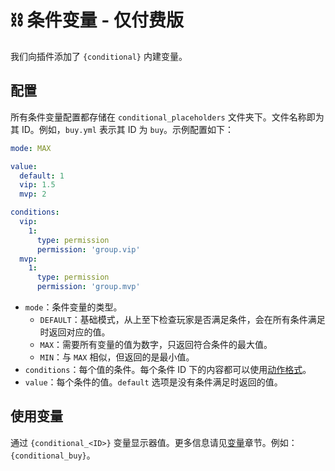 # ⛓️ 条件变量 - 仅付费版

我们向插件添加了 `{conditional}` 内建变量。

## 配置

所有条件变量配置都存储在 `conditional_placeholders` 文件夹下。文件名称即为其 ID。例如，`buy.yml` 表示其 ID 为 `buy`。示例配置如下：

``` YAML
mode: MAX

value:
  default: 1
  vip: 1.5
  mvp: 2

conditions:
  vip:
    1:
      type: permission
      permission: 'group.vip'
  mvp:
    1:
      type: permission
      permission: 'group.mvp'
```

* `mode`：条件变量的类型。
  * `DEFAULT`：基础模式，从上至下检查玩家是否满足条件，会在所有条件满足时返回对应的值。
  * `MAX`：需要所有变量的值为数字，只返回符合条件的最大值。
  * `MIN`：与 `MAX` 相似，但返回的是最小值。
* `conditions`：每个值的条件。每个条件 ID 下的内容都可以使用[动作格式](format.action-format.md)。
* `value`：每个条件的值。`default` 选项是没有条件满足时返回的值。

## 使用变量

通过 `{conditional_<ID>}` 变量显示器值。更多信息请见[变量](placeholders.built-in-placeholder.md)章节。例如：`{conditional_buy}`。